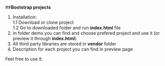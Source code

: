 ##**Bootstrap projects**

1. Installation:  
   1.1 Download or clone project  
   1.2 Go to downloaded folder and run **index.html** file  
2. In folder demo you can find and choose prefered project and use it (or preview it through **index.html**)
3. All third party libraries are stored in **vendor** folder
4. Description for each project you can find in preview page

Feel free to use it. 
